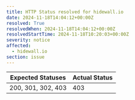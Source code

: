 ```yaml
---
title: HTTP Status resolved for hidewall.io
date: 2024-11-18T14:04:12+00:00Z
resolved: True
resolvedWhen: 2024-11-18T14:04:12+00:00Z
resolvedStartTime: 2024-11-18T10:20:03+00:00Z
severity: notice
affected:
  - hidewall.io
section: issue
---
```


| Expected Statuses | Actual Status  |
|-------------------|----------------|
| 200, 301, 302, 403 | 403 |
